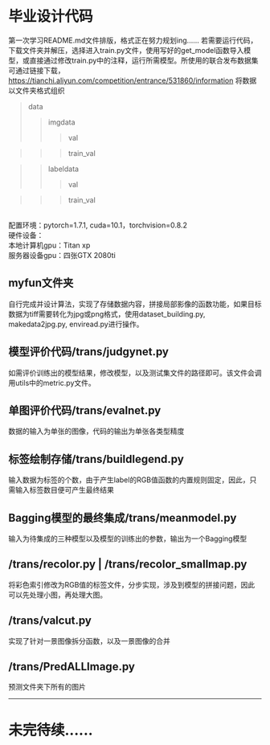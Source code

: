 # 毕业设计代码
第一次学习README.md文件排版，格式正在努力规划ing......
若需要运行代码，下载文件夹并解压，选择进入train.py文件，使用写好的get_model函数导入模型，或直接通过修改train.py中的注释，运行所需模型。所使用的联合发布数据集可通过链接下载，https://tianchi.aliyun.com/competition/entrance/531860/information
将数据以文件夹格式组织
>data
>>imgdata
>>>val

>>>train_val

>>labeldata
>>>val

>>>train_val

<br> 配置环境：pytorch=1.7.1, cuda=10.1，torchvision=0.8.2 
<br>硬件设备：
<br>本地计算机gpu：Titan xp
<br>服务器设备gpu：四张GTX 2080ti
## myfun文件夹
自行完成并设计算法，实现了存储数据内容，拼接局部影像的函数功能，如果目标数据为tiff需要转化为jpg或png格式，使用dataset_building.py, makedata2jpg.py, enviread.py进行操作。

## 模型评价代码/trans/judgynet.py
如需评价训练出的模型结果，修改模型，以及测试集文件的路径即可。该文件会调用utils中的metric.py文件。

## 单图评价代码/trans/evalnet.py
数据的输入为单张的图像，代码的输出为单张各类型精度

## 标签绘制存储/trans/buildlegend.py
输入数据为标签的个数，由于产生label的RGB值函数的内置规则固定，因此，只需输入标签数目便可产生最终结果

## Bagging模型的最终集成/trans/meanmodel.py
输入为待集成的三种模型以及模型的训练出的参数，输出为一个Bagging模型

##  /trans/recolor.py | /trans/recolor_smallmap.py
将彩色索引修改为RGB值的标签文件，分步实现，涉及到模型的拼接问题，因此可以先处理小图，再处理大图。

## /trans/valcut.py
实现了针对一景图像拆分函数，以及一景图像的合并

## /trans/PredALLImage.py
预测文件夹下所有的图片

--------------------------------------------------------------------------------------------------------
# 未完待续......
